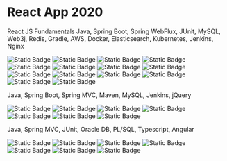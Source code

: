 # React App 2020

React JS Fundamentals
Java, Spring Boot, Spring WebFlux, JUnit, MySQL, Web3j, Redis, Gradle, AWS, Docker, Elasticsearch, Kubernetes, Jenkins, Nginx


![Static Badge](https://img.shields.io/badge/Java-999999) ![Static Badge](https://img.shields.io/badge/Spring%20Boot-999999) ![Static Badge](https://img.shields.io/badge/Spring%20WebFlux-999999) ![Static Badge](https://img.shields.io/badge/JUnit-999999) ![Static Badge](https://img.shields.io/badge/MySQL-999999) ![Static Badge](https://img.shields.io/badge/Web3j-999999) ![Static Badge](https://img.shields.io/badge/Redis-999999) ![Static Badge](https://img.shields.io/badge/Gradle-999999) ![Static Badge](https://img.shields.io/badge/AWS-999999) ![Static Badge](https://img.shields.io/badge/Docker-999999) ![Static Badge](https://img.shields.io/badge/Elasticsearch-999999) ![Static Badge](https://img.shields.io/badge/Kubernetes-999999) ![Static Badge](https://img.shields.io/badge/Jenkins-999999) ![Static Badge](https://img.shields.io/badge/Nginx-999999)

Java, Spring Boot, Spring MVC, Maven, MySQL, Jenkins, jQuery

![Static Badge](https://img.shields.io/badge/Java-999999) ![Static Badge](https://img.shields.io/badge/Spring%20Boot-999999) ![Static Badge](https://img.shields.io/badge/Spring%20MVC-999999) ![Static Badge](https://img.shields.io/badge/Maven-999999) ![Static Badge](https://img.shields.io/badge/MySQL-999999) ![Static Badge](https://img.shields.io/badge/Jenkins-999999) ![Static Badge](https://img.shields.io/badge/JQuery-999999) 

Java, Spring MVC, JUnit, Oracle DB, PL/SQL, Typescript, Angular 

![Static Badge](https://img.shields.io/badge/Java-999999) ![Static Badge](https://img.shields.io/badge/Spring%20MVC-999999) ![Static Badge](https://img.shields.io/badge/JUnit-999999) ![Static Badge](https://img.shields.io/badge/Oracle%20DB-999999) ![Static Badge](https://img.shields.io/badge/PL%2FSQL-999999) ![Static Badge](https://img.shields.io/badge/Typescript-999999) ![Static Badge](https://img.shields.io/badge/Angular-999999) 
